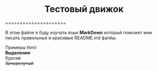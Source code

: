<h1 align="center">Тестовый движок</h1>
=====================

В этом файле я буду изучать язык **MarkDown** который поможет мне писать правильные и красивые README.md фалйы.


<p>Примеры html:
<br><strong>Выделение</strong>
<br><em>Курсив</em>
<br><del>Зачеркнутый</del>
</p>
